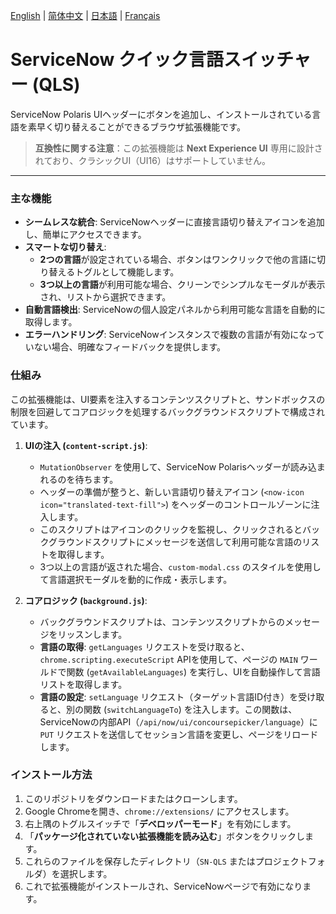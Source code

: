 [English](README.md) | [简体中文](README.zh-CN.md) | [日本語](README.ja.md) | [Français](README.fr.md)

# ServiceNow クイック言語スイッチャー (QLS)

ServiceNow Polaris UIヘッダーにボタンを追加し、インストールされている言語を素早く切り替えることができるブラウザ拡張機能です。

> **互換性に関する注意**：この拡張機能は **Next Experience UI** 専用に設計されており、クラシックUI（UI16）はサポートしていません。

---

### 主な機能

-   **シームレスな統合**: ServiceNowヘッダーに直接言語切り替えアイコンを追加し、簡単にアクセスできます。
-   **スマートな切り替え**:
    -   **2つの言語**が設定されている場合、ボタンはワンクリックで他の言語に切り替えるトグルとして機能します。
    -   **3つ以上の言語**が利用可能な場合、クリーンでシンプルなモーダルが表示され、リストから選択できます。
-   **自動言語検出**: ServiceNowの個人設定パネルから利用可能な言語を自動的に取得します。
-   **エラーハンドリング**: ServiceNowインスタンスで複数の言語が有効になっていない場合、明確なフィードバックを提供します。

### 仕組み

この拡張機能は、UI要素を注入するコンテンツスクリプトと、サンドボックスの制限を回避してコアロジックを処理するバックグラウンドスクリプトで構成されています。

1.  **UIの注入 (`content-script.js`)**:
    -   `MutationObserver` を使用して、ServiceNow Polarisヘッダーが読み込まれるのを待ちます。
    -   ヘッダーの準備が整うと、新しい言語切り替えアイコン (`<now-icon icon="translated-text-fill">`) をヘッダーのコントロールゾーンに注入します。
    -   このスクリプトはアイコンのクリックを監視し、クリックされるとバックグラウンドスクリプトにメッセージを送信して利用可能な言語のリストを取得します。
    -   3つ以上の言語が返された場合、`custom-modal.css` のスタイルを使用して言語選択モーダルを動的に作成・表示します。

2.  **コアロジック (`background.js`)**:
    -   バックグラウンドスクリプトは、コンテンツスクリプトからのメッセージをリッスンします。
    -   **言語の取得**: `getLanguages` リクエストを受け取ると、`chrome.scripting.executeScript` APIを使用して、ページの `MAIN` ワールドで関数 (`getAvailableLanguages`) を実行し、UIを自動操作して言語リストを取得します。
    -   **言語の設定**: `setLanguage` リクエスト（ターゲット言語ID付き）を受け取ると、別の関数 (`switchLanguageTo`) を注入します。この関数は、ServiceNowの内部API（`/api/now/ui/concoursepicker/language`）に `PUT` リクエストを送信してセッション言語を変更し、ページをリロードします。

### インストール方法

1.  このリポジトリをダウンロードまたはクローンします。
2.  Google Chromeを開き、`chrome://extensions/` にアクセスします。
3.  右上隅のトグルスイッチで「**デベロッパーモード**」を有効にします。
4.  「**パッケージ化されていない拡張機能を読み込む**」ボタンをクリックします。
5.  これらのファイルを保存したディレクトリ（`SN-QLS` またはプロジェクトフォルダ）を選択します。
6.  これで拡張機能がインストールされ、ServiceNowページで有効になります。
